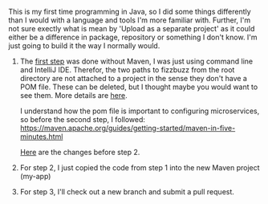 This is my first time programming in Java, so I did some things differently than I would with a language and tools I'm more familiar with. Further, I'm not sure exectly what is mean by 'Upload as a separate project' as it could either be a difference in package, repository or something I don't know. I'm just going to build it the way I normally would.  

1. The [first step](https://github.com/sprintup/fizzbuzz/commit/252882ba6b2a5809b56bedd13929f0e17ed13099) was done without Maven, I was just using command line and IntelliJ IDE. Therefor, the two paths to fizzbuzz from the root directory are not attached to a project in the sense they don't have a POM file. These can be deleted, but I thought maybe you would want to see them.
More details are [here](https://github.com/sprintup/fizzbuzz/blob/252882ba6b2a5809b56bedd13929f0e17ed13099/test/com/adaction/fizzbuzz/Step_1_Tests.java#L81).  

   I understand how the pom file is important to configuring microservices, so before the second step, I followed: 
https://maven.apache.org/guides/getting-started/maven-in-five-minutes.html

   [Here](https://github.com/sprintup/fizzbuzz/commit/30267efb44c746978d54b2c4ce287e3591b7a294) are the changes before step 2.

2. For step 2, I just copied the code from step 1 into the new Maven project (my-app) 

3. For step 3, I'll check out a new branch and submit a pull request. 